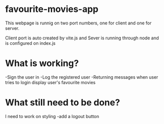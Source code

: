 # favourite-movies-app

This webpage is runnig on two port numbers, one for client and one for server.

Client port is auto created by vite.js and Sever is running through node and is configured on index.js

# What is working?
-Sign the user in
-Log the registered user
-Returning messages when user tries to login
display user's favourite movies


# What still need to be done?
I need to work on styling 
-add a logout button
